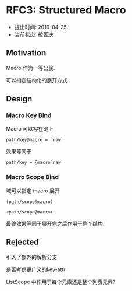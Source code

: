 RFC3: Structured Macro
======================

- 提出时间: 2019-04-25
- 当前状态: 被否决

## Motivation

Macro 作为一等公民.

可以指定结构化的展开方式.


## Design

### Macro Key Bind

Macro 可以写在键上

```arc
path/key@macro = `raw`
```

效果等同于

```arc
path/key = @macro`raw`
```

### Macro Scope Bind

域可以指定 macro 展开

```arc
(path/scope@macro)

<path/scope@macro>
```

最终效果等同于展开完之后作用于整个结构.

## Rejected

引入了额外的解析分支

是否考虑更广义的key-attr


ListScope 中作用于每个元素还是整个列表元素?
